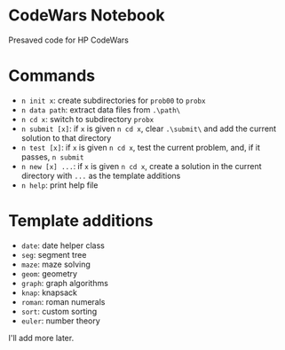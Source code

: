 # CodeWars Notebook
Presaved code for HP CodeWars

# Commands
* `n init x`: create subdirectories for `prob00` to `probx`
* `n data path`: extract data files from `.\path\`
* `n cd x`: switch to subdirectory `probx`
* `n submit [x]`: if `x` is given `n cd x`, clear `.\submit\` and add the current solution to that directory
* `n test [x]`: if `x` is given `n cd x`, test the current problem, and, if it passes, `n submit`
* `n new [x] ...`: if `x` is given `n cd x`, create a solution in the current directory with `...` as the template additions
* `n help`: print help file

# Template additions
* `date`: date helper class
* `seg`: segment tree
* `maze`: maze solving
* `geom`: geometry
* `graph`: graph algorithms
* `knap`: knapsack
* `roman`: roman numerals
* `sort`: custom sorting
* `euler`: number theory

I'll add more later.
